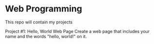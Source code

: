 # Web Programming
This repo will contain my projects 

Project #1: Hello, World Web Page
Create a web page that includes your name and the words "hello, world!" on it. 
